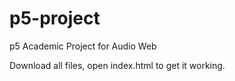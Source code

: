 # p5-project
p5 Academic Project for Audio Web

Download all files, open index.html to get it working.
